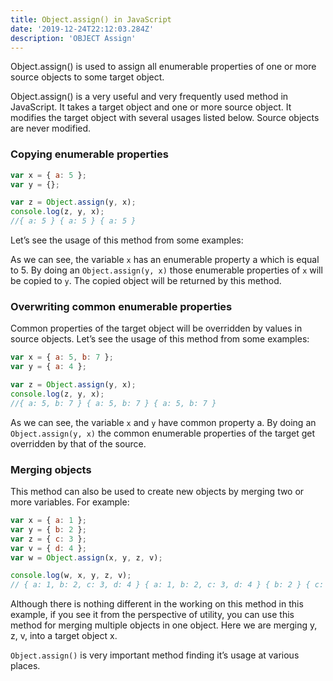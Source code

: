 ```yaml
---
title: Object.assign() in JavaScript
date: '2019-12-24T22:12:03.284Z'
description: 'OBJECT Assign'
---
```


Object.assign() is used to assign all enumerable properties of one or more source objects to some target object.

Object.assign() is a very useful and very frequently used method in JavaScript. It takes a target object and one or more source object. It modifies the target object with several usages listed below. Source objects are never modified.

### Copying enumerable properties

```javascript
var x = { a: 5 };
var y = {};

var z = Object.assign(y, x);
console.log(z, y, x);
//{ a: 5 } { a: 5 } { a: 5 }
```

Let’s see the usage of this method from some examples:

As we can see, the variable `x` has an enumerable property a which is equal to 5. By doing an `Object.assign(y, x)` those enumerable properties of `x` will be copied to `y`. The copied object will be returned by this method.

### Overwriting common enumerable properties

Common properties of the target object will be overridden by values in source objects. Let’s see the usage of this method from some examples:

```javascript
var x = { a: 5, b: 7 };
var y = { a: 4 };

var z = Object.assign(y, x);
console.log(z, y, x);
//{ a: 5, b: 7 } { a: 5, b: 7 } { a: 5, b: 7 }
```

As we can see, the variable `x` and `y` have common property a. By doing an `Object.assign(y, x)` the common enumerable properties of the target get overridden by that of the source.

### Merging objects

This method can also be used to create new objects by merging two or more variables. For example:

```javascript
var x = { a: 1 };
var y = { b: 2 };
var z = { c: 3 };
var v = { d: 4 };
var w = Object.assign(x, y, z, v);

console.log(w, x, y, z, v);
// { a: 1, b: 2, c: 3, d: 4 } { a: 1, b: 2, c: 3, d: 4 } { b: 2 } { c: 3 } { d: 4 }
```

Although there is nothing different in the working on this method in this example, if you see it from the perspective of utility, you can use this method for merging multiple objects in one object. Here we are merging y, z, v, into a target object x.

`Object.assign()` is very important method finding it’s usage at various places.
